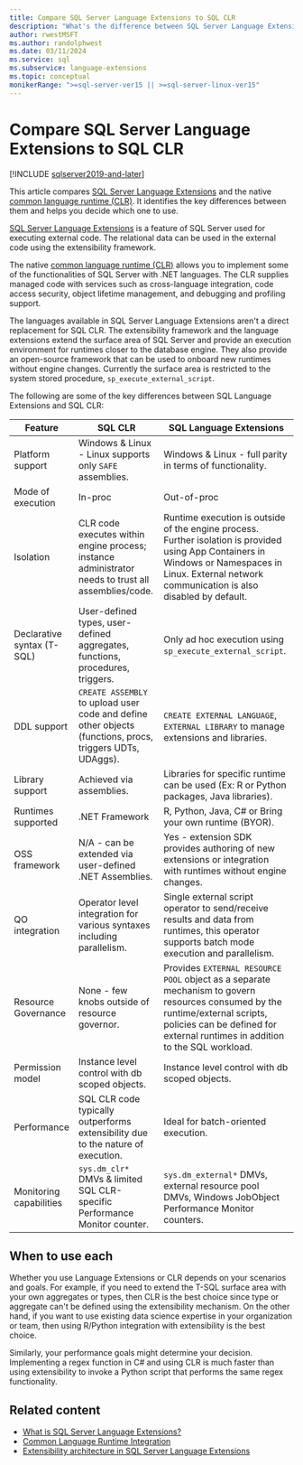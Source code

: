 ```yaml
---
title: Compare SQL Server Language Extensions to SQL CLR
description: "What's the difference between SQL Server Language Extensions and SQL Common Language Runtime (CLR)? This article compares the two."
author: rwestMSFT
ms.author: randolphwest
ms.date: 03/11/2024
ms.service: sql
ms.subservice: language-extensions
ms.topic: conceptual
monikerRange: ">=sql-server-ver15 || >=sql-server-linux-ver15"
---
```


# Compare SQL Server Language Extensions to SQL CLR

[!INCLUDE [sqlserver2019-and-later](../../includes/applies-to-version/sqlserver2019-and-later.md)]

This article compares [SQL Server Language Extensions](../language-extensions-overview.md) and the native [common language runtime (CLR)](../../relational-databases/clr-integration/common-language-runtime-integration-overview.md). It identifies the key differences between them and helps you decide which one to use.

[SQL Server Language Extensions](../language-extensions-overview.md) is a feature of SQL Server used for executing external code. The relational data can be used in the external code using the extensibility framework.

The native [common language runtime (CLR)](../../relational-databases/clr-integration/common-language-runtime-integration-overview.md) allows you to implement some of the functionalities of SQL Server with .NET languages. The CLR supplies managed code with services such as cross-language integration, code access security, object lifetime management, and debugging and profiling support.

The languages available in SQL Server Language Extensions aren't a direct replacement for SQL CLR. The extensibility framework and the language extensions extend the surface area of SQL Server and provide an execution environment for runtimes closer to the database engine. They also provide an open-source framework that can be used to onboard new runtimes without engine changes. Currently the surface area is restricted to the system stored procedure, `sp_execute_external_script`.

The following are some of the key differences between SQL Language Extensions and SQL CLR:

| Feature | SQL CLR | SQL Language Extensions |
| --- | --- | --- |
| Platform support | Windows & Linux - Linux supports only `SAFE` assemblies. | Windows & Linux - full parity in terms of functionality. |
| Mode of execution | In-proc | Out-of-proc |
| Isolation | CLR code executes within engine process; instance administrator needs to trust all assemblies/code. | Runtime execution is outside of the engine process. Further isolation is provided using App Containers in Windows or Namespaces in Linux. External network communication is also disabled by default. |
| Declarative syntax (T-SQL) | User-defined types, user-defined aggregates, functions, procedures, triggers. | Only ad hoc execution using `sp_execute_external_script`. |
| DDL support | `CREATE ASSEMBLY` to upload user code and define other objects (functions, procs, triggers UDTs, UDAggs). | `CREATE EXTERNAL LANGUAGE`, `EXTERNAL LIBRARY` to manage extensions and libraries. |
| Library support | Achieved via assemblies. | Libraries for specific runtime can be used (Ex: R or Python packages, Java libraries). |
| Runtimes supported | .NET Framework | R, Python, Java, C# or Bring your own runtime (BYOR). |
| OSS framework | N/A - can be extended via user-defined .NET Assemblies. | Yes - extension SDK provides authoring of new extensions or integration with runtimes without engine changes. |
| QO integration | Operator level integration for various syntaxes including parallelism. | Single external script operator to send/receive results and data from runtimes, this operator supports batch mode execution and parallelism. |
| Resource Governance | None - few knobs outside of resource governor. | Provides `EXTERNAL RESOURCE POOL` object as a separate mechanism to govern resources consumed by the runtime/external scripts, policies can be defined for external runtimes in addition to the SQL workload. |
| Permission model | Instance level control with db scoped objects. | Instance level control with db scoped objects. |
| Performance | SQL CLR code typically outperforms extensibility due to the nature of execution. | Ideal for batch-oriented execution. |
| Monitoring capabilities | `sys.dm_clr*` DMVs & limited SQL CLR-specific Performance Monitor counter. | `sys.dm_external*` DMVs, external resource pool DMVs, Windows JobObject Performance Monitor counters. |

## When to use each

Whether you use Language Extensions or CLR depends on your scenarios and goals. For example, if you need to extend the T-SQL surface area with your own aggregates or types, then CLR is the best choice since type or aggregate can't be defined using the extensibility mechanism. On the other hand, if you want to use existing data science expertise in your organization or team, then using R/Python integration with extensibility is the best choice.

Similarly, your performance goals might determine your decision. Implementing a regex function in C# and using CLR is much faster than using extensibility to invoke a Python script that performs the same regex functionality.

## Related content

- [What is SQL Server Language Extensions?](../language-extensions-overview.md)
- [Common Language Runtime Integration](../../relational-databases/clr-integration/common-language-runtime-integration-overview.md)
- [Extensibility architecture in SQL Server Language Extensions](extensibility-framework.md)

